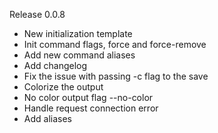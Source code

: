 Release 0.0.8

- New initialization template
- Init command flags, force and force-remove
- Add new command aliases
- Add changelog
- Fix the issue with passing -c flag to the save
- Colorize the output
- No color output flag --no-color
- Handle request connection error
- Add aliases
